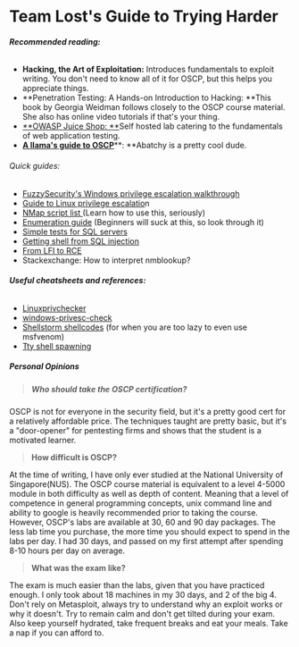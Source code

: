 # Team Lost's Guide to Trying Harder

###### **Recommended reading:**

* **Hacking, the Art of Exploitation:** Introduces fundamentals to exploit writing. You don't need to know all of it for OSCP, but this helps you appreciate things.
* **Penetration Testing: A Hands-on Introduction to Hacking: **This book by Georgia Weidman follows closely to the OSCP course material. She also has online video tutorials if that's your thing.
* [**OWASP Juice Shop: **](https://github.com/bkimminich/juice-shop)Self hosted lab catering to the fundamentals of web application testing.
* [**A llama's guide to OSCP**](https://legacy.gitbook.com/book/lim1ts/team-lost-essentials/edit#)**: **Abatchy is a pretty cool dude.

###### Quick guides:

* [FuzzySecurity's Windows privilege escalation walkthrough](http://www.fuzzysecurity.com/tutorials/16.html)
* [Guide to Linux privilege escalatio](https://blog.g0tmi1k.com/2011/08/basic-linux-privilege-escalation/)n
* [NMap script list ](https://nmap.org/nsedoc/)\(Learn how to use this, seriously\)
* [Enumeration guide](http://www.0daysecurity.com/penetration-testing/enumeration.html) \(Beginners will suck at this, so look through it\)
* [Simple tests for SQL servers](https://www.owasp.org/index.php/Testing_for_SQL_Server)
* [Getting shell from SQL injection](http://resources.infosecinstitute.com/anatomy-of-an-attack-gaining-reverse-shell-from-sql-injection/)
* [From LFI to RCE](https://www.exploit-db.com/papers/12992)
* Stackexchange: How to interpret nmblookup?

###### **Useful cheatsheets and references:**

* [Linuxprivchecker](https://github.com/sleventyeleven/linuxprivchecker/blob/master/linuxprivchecker.py)
* [windows-privesc-check](https://github.com/pentestmonkey/windows-privesc-check)
* [Shellstorm shellcodes](http://shell-storm.org/shellcode/) \(for when you are too lazy to even use msfvenom\)
* [Tty shell spawning](http://netsec.ws/?p=337)

##### Personal Opinions

> ##### **Who should take the OSCP certification?**

OSCP is not for everyone in the security field, but it's a pretty good cert for a relatively affordable price. The techniques taught are pretty basic, but it's a "door-opener" for pentesting firms and shows that the student is a motivated learner.

> **How difficult is OSCP?**

At the time of writing, I have only ever studied at the National University of Singapore\(NUS\). The OSCP course material is equivalent to a level 4-5000 module in both difficulty as well as depth of content. Meaning that a level of competence in general programming concepts, unix command line and ability to google is heavily recommended prior to taking the course. However, OSCP's labs are available at 30, 60 and 90 day packages. The less lab time you purchase, the more time you should expect to spend in the labs per day. I had 30 days, and passed on my first attempt after spending 8-10 hours per day on average.

> **What was the exam like?**

The exam is much easier than the labs, given that you have practiced enough. I only took about 18 machines in my 30 days, and 2 of the big 4. Don't rely on Metasploit, always try to understand why an exploit works or why it doesn't. Try to remain calm and don't get tilted during your exam. Also keep yourself hydrated, take frequent breaks and eat your meals. Take a nap if you can afford to.

